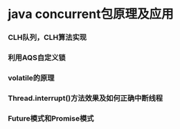 #  java concurrent包原理及应用


### CLH队列，CLH算法实现


### 利用AQS自定义锁


### volatile的原理

### Thread.interrupt()方法效果及如何正确中断线程

### Future模式和Promise模式

